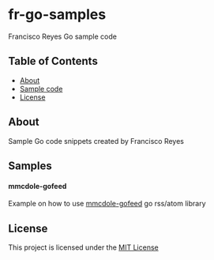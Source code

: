 # fr-go-samples
Francisco Reyes Go sample code

## Table of Contents

- [About](#about)
- [Sample code](#samples)
- [License](#license)

## About
Sample Go code snippets created by Francisco Reyes

## Samples
#### mmcdole-gofeed
Example on how to use [mmcdole-gofeed](https://github.com/mmcdole/gofeed) go rss/atom library 

## License

This project is licensed under the [MIT License](https://raw.githubusercontent.com/francisco1844/fr-go-samples/master/LICENSE)

